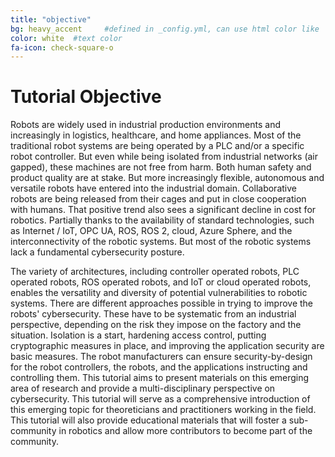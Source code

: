 ```yaml
---
title: "objective"
bg: heavy_accent     #defined in _config.yml, can use html color like '#010101'
color: white  #text color
fa-icon: check-square-o
---
```




# Tutorial Objective

Robots are widely used in industrial production environments and increasingly in logistics, healthcare, and home appliances. Most of the traditional robot systems are being operated by a PLC and/or a specific robot controller. But even while being isolated from industrial networks (air gapped), these machines are not free from harm. Both human safety and product quality are at stake. But more increasingly flexible, autonomous and versatile robots have entered into the industrial domain. Collaborative robots are being released from their cages and put in close cooperation with humans. That positive trend also sees a significant decline in cost for robotics. Partially thanks to the availability of standard technologies, such as Internet / IoT, OPC UA, ROS, ROS 2, cloud, Azure Sphere, and the interconnectivity of the robotic systems. But most of the robotic systems lack a fundamental cybersecurity posture.


The variety of architectures, including controller operated robots, PLC operated robots, ROS operated robots, and IoT or cloud operated robots, enables the versatility and diversity of potential vulnerabilities to robotic systems. There are different approaches possible in trying to improve the robots' cybersecurity. These have to be systematic from an industrial perspective, depending on the risk they impose on the factory and the situation. Isolation is a start, hardening access control, putting cryptographic measures in place, and improving the application security are basic measures. The robot manufacturers can ensure security-by-design for the robot controllers, the robots, and the applications instructing and controlling them. This tutorial aims to present materials on this emerging area of research and provide a multi-disciplinary perspective on cybersecurity. This tutorial will serve as a comprehensive introduction of this emerging topic for theoreticians and practitioners working in the field. This tutorial will also provide educational materials that will foster a sub-community in robotics and allow more contributors to become part of the community.
